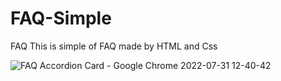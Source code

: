# FAQ-Simple
FAQ
This is simple of FAQ made by HTML and Css 

![FAQ Accordion Card - Google Chrome 2022-07-31 12-40-42](https://user-images.githubusercontent.com/55891432/182012070-fabaf588-4625-4b5b-aa3f-e08e108964f0.gif)
